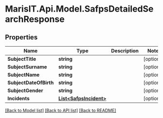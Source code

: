 
# MarisIT.Api.Model.SafpsDetailedSearchResponse

## Properties

Name | Type | Description | Notes
------------ | ------------- | ------------- | -------------
**SubjectTitle** | **string** |  | [optional] 
**SubjectSurname** | **string** |  | [optional] 
**SubjectName** | **string** |  | [optional] 
**SubjectDateOfBirth** | **string** |  | [optional] 
**SubjectGender** | **string** |  | [optional] 
**Incidents** | [**List&lt;SafpsIncident&gt;**](SafpsIncident.md) |  | [optional] 

[[Back to Model list]](../README.md#documentation-for-models)
[[Back to API list]](../README.md#documentation-for-api-endpoints)
[[Back to README]](../README.md)

